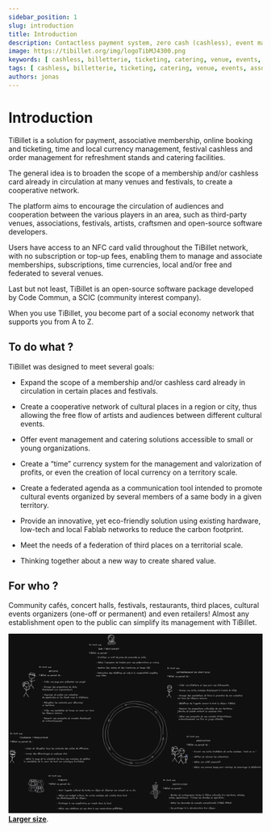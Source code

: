 ```yaml
---
sidebar_position: 1
slug: introduction
title: Introduction
description: Contactless payment system, zero cash (cashless), event management, catering room management, associative engagement and online ticket purchasing... but not only that!
image: https://tibillet.org/img/logoTibMJ4300.png
keywords: [ cashless, billetterie, ticketing, catering, venue, events, associations ]
tags: [ cashless, billetterie, ticketing, catering, venue, events, associations ]
authors: jonas
---
```


# Introduction

TiBillet is a solution for payment, associative membership, online booking and ticketing, time and local currency
management, festival cashless and order management for refreshment stands and catering facilities.

The general idea is to broaden the scope of a membership and/or cashless card already in circulation at many venues and
festivals, to create a cooperative network.

The platform aims to encourage the circulation of audiences and cooperation between the various players in an area, such
as third-party venues, associations, festivals, artists, craftsmen and open-source software developers.

Users have access to an NFC card valid throughout the TiBillet network, with no subscription or top-up fees, enabling
them to manage and associate memberships, subscriptions, time currencies, local and/or free and federated to several
venues.

Last but not least, TiBillet is an open-source software package developed by Code Commun, a SCIC (community interest company).

When you use TiBillet, you become part of a social economy network that supports you from A to Z.

## To do what ?

TiBillet was designed to meet several goals:

- Expand the scope of a membership and/or cashless card already in circulation in certain places and festivals.

- Create a cooperative network of cultural places in a region or city, thus allowing the free flow of artists and audiences between different cultural events.

- Offer event management and catering solutions accessible to small or young organizations.

- Create a “time” currency system for the management and valorization of profits, or even the creation of local currency on a territory scale.

- Create a federated agenda as a communication tool intended to promote cultural events organized by several members of a same body in a given territory.

- Provide an innovative, yet eco-friendly solution using existing hardware, low-tech and local Fablab networks to reduce the carbon footprint.

- Meet the needs of a federation of third places on a territorial scale.

- Thinking together about a new way to create shared value.

## For who ?

Community cafés, concert halls, festivals, restaurants, third places, cultural events organizers (one-off or permanent) and even retailers! Almost any establishment open to the public can simplify its management with TiBillet.

![/img/tibilletcircle.jpg](/img/tibilletcircle.jpg)
**[Larger size](/img/tibilletcircle.jpg)**.
